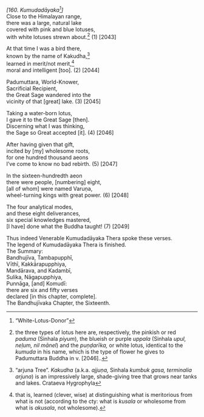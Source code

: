 *\[160. Kumudadāyaka*[^1]*\]*  
Close to the Himalayan range,  
there was a large, natural lake  
covered with pink and blue lotuses,  
with white lotuses strewn about.[^2] (1) \[2043\]

At that time I was a bird there,  
known by the name of Kakudha,[^3]  
learned in merit/not merit,[^4]  
moral and intelligent \[too\]. (2) \[2044\]

Padumuttara, World-Knower,  
Sacrificial Recipient,  
the Great Sage wandered into the  
vicinity of that \[great\] lake. (3) \[2045\]

Taking a water-born lotus,  
I gave it to the Great Sage \[then\].  
Discerning what I was thinking,  
the Sage so Great accepted \[it\]. (4) \[2046\]

After having given that gift,  
incited by \[my\] wholesome roots,  
for one hundred thousand aeons  
I’ve come to know no bad rebirth. (5) \[2047\]

In the sixteen-hundredth aeon  
there were people, \[numbering\] eight,  
\[all of whom\] were named Varuṇa,  
wheel-turning kings with great power. (6) \[2048\]

The four analytical modes,  
and these eight deliverances,  
six special knowledges mastered,  
\[I have\] done what the Buddha taught! (7) \[2049\]

Thus indeed Venerable Kumudadāyaka Thera spoke these verses.  
The legend of Kumudadāyaka Thera is finished.  
The Summary:  
Bandhujīva, Tambapupphī,  
Vīthī, Kakkārapupphiya,  
Mandārava, and Kadambī,  
Sulika, Nāgapupphiya,  
Punnāga, \[and\] Komudī:  
there are six and fifty verses  
declared \[in this chapter, complete\].  
The Bandhujīvaka Chapter, the Sixteenth.  
[^1]: “White-Lotus-Donor”  
[^2]: the three types of lotus here are, respectively, the pinkish or
    red *paduma* (Sinhala *piyum*), the blueish or purple *uppala*
    (Sinhala *upul, neḷum, nil mānel*) and the *puṇḍarīka,* or white
    lotus, identical to the *kumuda* in his name, which is the type of
    flower he gives to Padumuttara Buddha in v. \[2046\]..  
[^3]: “arjuna Tree”. *Kakudha* (a.k.a. *ajjuṇa,* Sinhala *kumbuk gasa,
    terminalia arjuna*) is an impressively large, shade-giving tree that
    grows near tanks and lakes. Crataeva Hygrophyla  
[^4]: that is, learned (clever, wise) at distinguishing what is
    meritorious from what is not (according to the cty: what is *kusala*
    or wholesome from what is *akusala*, not wholesome).

